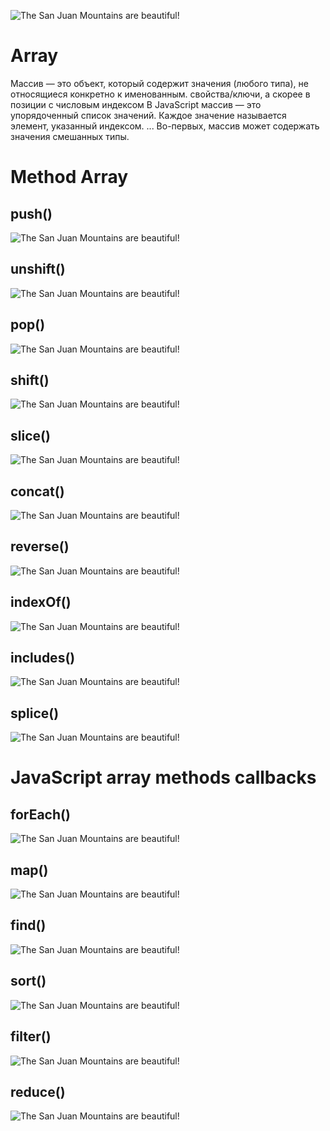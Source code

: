![The San Juan Mountains are beautiful!](/img/imgasosi.png "San Juan Mountains") <br>
# Array
Массив — это объект, который содержит значения (любого типа), не относящиеся конкретно к именованным.
свойства/ключи, а скорее в позиции с числовым индексом
В JavaScript массив — это упорядоченный список значений. Каждое значение называется
элемент, указанный индексом. ... Во-первых, массив может содержать значения смешанных
типы.

# Method Array
## push()
![The San Juan Mountains are beautiful!](/img/arrmethod%20(1).png "San Juan Mountains") <br>
## unshift()
![The San Juan Mountains are beautiful!](/img/arrmethod%20(2).png "San Juan Mountains") <br>
## pop()
![The San Juan Mountains are beautiful!](/img/arrmethod%20(3).png "San Juan Mountains") <br>
## shift()
![The San Juan Mountains are beautiful!](/img/arrmethod%20(4).png "San Juan Mountains") <br>
## slice()
![The San Juan Mountains are beautiful!](/img/arrmethod%20(5).png "San Juan Mountains") <br>
## concat()
![The San Juan Mountains are beautiful!](/img/arrmethod%20(6).png "San Juan Mountains") <br>
## reverse()
![The San Juan Mountains are beautiful!](/img/arrmethod%20(7).png "San Juan Mountains") <br>
## indexOf()
![The San Juan Mountains are beautiful!](/img/arrmethod%20(8).png "San Juan Mountains") <br>
## includes()
![The San Juan Mountains are beautiful!](/img/arrmethod%20(9).png "San Juan Mountains") <br>
## splice()
![The San Juan Mountains are beautiful!](/img/arrmethod%20(10).png "San Juan Mountains") <br>
# JavaScript array methods callbacks

## forEach()
![The San Juan Mountains are beautiful!](/img/cal%20(1).png "San Juan Mountains") <br>
## map()
![The San Juan Mountains are beautiful!](/img/cal%20(2).png "San Juan Mountains") <br>
## find()
![The San Juan Mountains are beautiful!](/img/cal%20(3).png "San Juan Mountains") <br>
## sort()
![The San Juan Mountains are beautiful!](/img/cal%20(4).png "San Juan Mountains") <br>
## filter()
![The San Juan Mountains are beautiful!](/img/cal%20(5).png "San Juan Mountains") <br>
## reduce()
![The San Juan Mountains are beautiful!](/img/cal%20(6).png "San Juan Mountains") <br>

